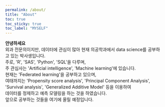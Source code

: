 ```yaml
---
permalink: /about/
title: "About"
toc: true
toc_sticky: true
toc_label: "MYSELF"
---
```


**안녕하세요**<br>
외과 전문의이지만, 데이터에 관심이 많아 현재 의공학과에서 data science를 공부하고 있는 박사생입니다.<br>
주로, 'R', 'SAS', 'Python', 'SQL'을 다루며,<br>
주 관심사는 'Artificial intelligence', 'Machine learning'에 있습니다.<br>
현재는 'Federated learning'을 공부하고 있으며,<br>
여태까지는 'Propensity score analysis', 'Principal Component Analysis', 'Survival analysis', 'Generalized Additive Model' 등을 이용하여<br>
데이터를 정제하고 예측 모델링을 하는 것을 하였습니다.<br>
앞으로 공부하는 것들을 여기에 올릴 예정입니다.
